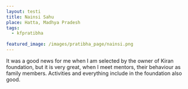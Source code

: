 ```yaml
---
layout: testi
title: Nainsi Sahu
place: Hatta, Madhya Pradesh
tags:
  - kfpratibha
  
featured_image: /images/pratibha_page/nainsi.png
---
```

It was a good news for me when I am selected by the owner of Kiran foundation, but it is very great, when I meet mentors, their behaviour as family members. Activities and everything include in the foundation also good.